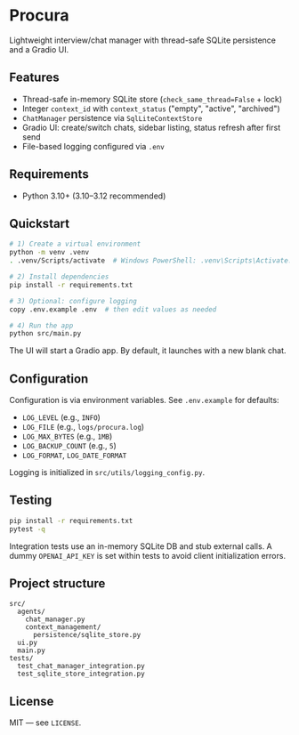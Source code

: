 # Procura

Lightweight interview/chat manager with thread-safe SQLite persistence and a Gradio UI.

## Features
- Thread-safe in-memory SQLite store (`check_same_thread=False` + lock)
- Integer `context_id` with `context_status` ("empty", "active", "archived")
- `ChatManager` persistence via `SqlLiteContextStore`
- Gradio UI: create/switch chats, sidebar listing, status refresh after first send
- File-based logging configured via `.env`

## Requirements
- Python 3.10+ (3.10–3.12 recommended)

## Quickstart
```bash
# 1) Create a virtual environment
python -m venv .venv
. .venv/Scripts/activate  # Windows PowerShell: .venv\Scripts\Activate.ps1

# 2) Install dependencies
pip install -r requirements.txt

# 3) Optional: configure logging
copy .env.example .env  # then edit values as needed

# 4) Run the app
python src/main.py
```

The UI will start a Gradio app. By default, it launches with a new blank chat.

## Configuration
Configuration is via environment variables. See `.env.example` for defaults:
- `LOG_LEVEL` (e.g., `INFO`)
- `LOG_FILE` (e.g., `logs/procura.log`)
- `LOG_MAX_BYTES` (e.g., `1MB`)
- `LOG_BACKUP_COUNT` (e.g., `5`)
- `LOG_FORMAT`, `LOG_DATE_FORMAT`

Logging is initialized in `src/utils/logging_config.py`.

## Testing
```bash
pip install -r requirements.txt
pytest -q
```
Integration tests use an in-memory SQLite DB and stub external calls. A dummy `OPENAI_API_KEY` is set within tests to avoid client initialization errors.

## Project structure
```
src/
  agents/
    chat_manager.py
    context_management/
      persistence/sqlite_store.py
  ui.py
  main.py
tests/
  test_chat_manager_integration.py
  test_sqlite_store_integration.py
```

## License
MIT — see `LICENSE`.
